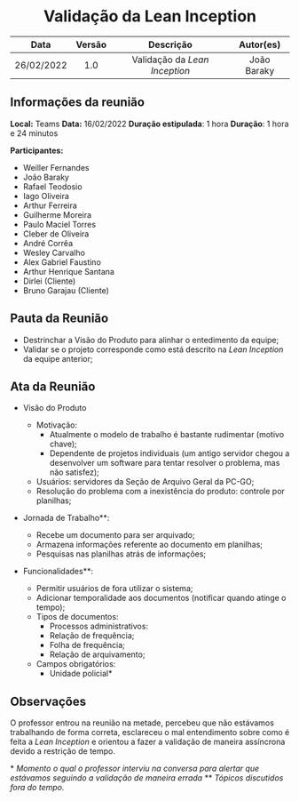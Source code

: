 <h1 style="text-align: center">Validação da Lean Inception</h1>

|    Data    | Versão |         Descrição         |           Autor(es)           |
| :--------: | :----: | :-----------------------: | :---------------------------: |
| 26/02/2022 |  1.0   | Validação da *Lean Inception* | João Baraky |

## Informações da reunião

**Local:** Teams
**Data:** 16/02/2022
**Duração estipulada**: 1 hora
**Duração**: 1 hora e 24 minutos

**Participantes:**
* Weiller Fernandes 
* João Baraky 
* Rafael Teodosio
* Iago Oliveira
* Arthur Ferreira
* Guilherme Moreira
* Paulo Maciel Torres 
* Cleber de Oliveira
* André Corrêa
* Wesley Carvalho
* Alex Gabriel Faustino
* Arthur Henrique Santana
* Dirlei (Cliente)
* Bruno Garajau (Cliente)

## Pauta da Reunião

* Destrinchar a Visão do Produto para alinhar o entedimento da equipe;
* Validar se o projeto corresponde como está descrito na *Lean Inception* da equipe anterior;

## Ata da Reunião

* Visão do Produto
	* Motivação:
		* Atualmente o modelo de trabalho é bastante rudimentar (motivo chave);
		* Dependente de projetos individuais (um antigo servidor chegou a desenvolver um software para tentar resolver o problema, mas não satisfez);
	* Usuários: servidores da Seção de Arquivo Geral da PC-GO;
	* Resolução do problema com a inexistência do produto: controle por planilhas;

* Jornada de Trabalho\**:
	* Recebe um documento para ser arquivado;
	* Armazena informações referente ao documento em planilhas;
	* Pesquisas nas planilhas atrás de informações;

* Funcionalidades\**:
	* Permitir usuários de fora utilizar o sistema;
	* Adicionar temporalidade aos documentos (notificar quando atinge o tempo);
	*  Tipos de documentos:
		* Processos administrativos:
		* Relação de frequência;
		* Folha de frequência;
		* Relação de arquivamento;
	* Campos obrigatórios:
		* Unidade policial\*

## Observações

O professor entrou na reunião na metade, percebeu que não estávamos trabalhando de forma correta, esclareceu o mal entendimento sobre como é feita a *Lean Inception* e orientou a fazer a validação de maneira assíncrona devido a restrição de tempo.

\* *Momento o qual o professor interviu na conversa para alertar que estávamos seguindo a validação de maneira errada*
\*\* *Tópicos discutidos fora do tempo.*